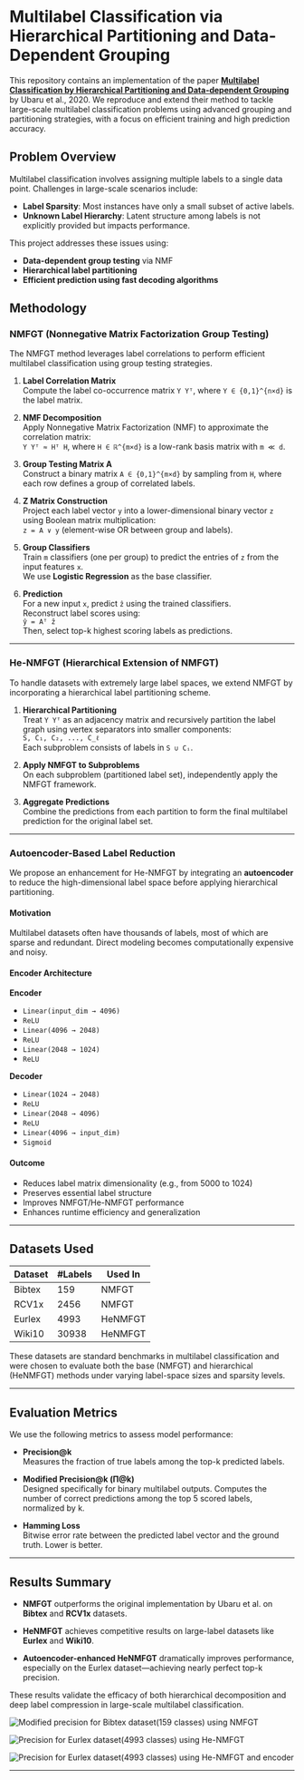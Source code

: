 # Multilabel Classification via Hierarchical Partitioning and Data-Dependent Grouping

This repository contains an implementation of the paper [**Multilabel Classification by Hierarchical Partitioning and Data-dependent Grouping**](https://arxiv.org/abs/2006.14084) by Ubaru et al., 2020. We reproduce and extend their method to tackle large-scale multilabel classification problems using advanced grouping and partitioning strategies, with a focus on efficient training and high prediction accuracy.

## Problem Overview

Multilabel classification involves assigning multiple labels to a single data point. Challenges in large-scale scenarios include:

- **Label Sparsity**: Most instances have only a small subset of active labels.
- **Unknown Label Hierarchy**: Latent structure among labels is not explicitly provided but impacts performance.

This project addresses these issues using:

- **Data-dependent group testing** via NMF
- **Hierarchical label partitioning**
- **Efficient prediction using fast decoding algorithms**

## Methodology

### NMFGT (Nonnegative Matrix Factorization Group Testing)

The NMFGT method leverages label correlations to perform efficient multilabel classification using group testing strategies.

1. **Label Correlation Matrix**  
   Compute the label co-occurrence matrix `Y Yᵀ`, where `Y ∈ {0,1}^{n×d}` is the label matrix.

2. **NMF Decomposition**  
   Apply Nonnegative Matrix Factorization (NMF) to approximate the correlation matrix:  
   `Y Yᵀ ≈ Hᵀ H`, where `H ∈ ℝ^{m×d}` is a low-rank basis matrix with `m ≪ d`.

3. **Group Testing Matrix A**  
   Construct a binary matrix `A ∈ {0,1}^{m×d}` by sampling from `H`, where each row defines a group of correlated labels.

4. **Z Matrix Construction**  
   Project each label vector `y` into a lower-dimensional binary vector `z` using Boolean matrix multiplication:  
   `z = A ∨ y` (element-wise OR between group and labels).

5. **Group Classifiers**  
   Train `m` classifiers (one per group) to predict the entries of `z` from the input features `x`.  
   We use **Logistic Regression** as the base classifier.

6. **Prediction**  
   For a new input `x`, predict `ẑ` using the trained classifiers.  
   Reconstruct label scores using:  
   `ŷ = Aᵀ ẑ`  
   Then, select top-k highest scoring labels as predictions.

---

### He-NMFGT (Hierarchical Extension of NMFGT)

To handle datasets with extremely large label spaces, we extend NMFGT by incorporating a hierarchical label partitioning scheme.

1. **Hierarchical Partitioning**  
   Treat `Y Yᵀ` as an adjacency matrix and recursively partition the label graph using vertex separators into smaller components:  
   `S, C₁, C₂, ..., C_ℓ`  
   Each subproblem consists of labels in `S ∪ Cᵢ`.

2. **Apply NMFGT to Subproblems**  
   On each subproblem (partitioned label set), independently apply the NMFGT framework.

3. **Aggregate Predictions**  
   Combine the predictions from each partition to form the final multilabel prediction for the original label set.

---

### Autoencoder-Based Label Reduction

We propose an enhancement for He-NMFGT by integrating an **autoencoder** to reduce the high-dimensional label space before applying hierarchical partitioning.

#### Motivation

Multilabel datasets often have thousands of labels, most of which are sparse and redundant. Direct modeling becomes computationally expensive and noisy.

#### Encoder Architecture

**Encoder**

- `Linear(input_dim → 4096)`
- `ReLU`
- `Linear(4096 → 2048)`
- `ReLU`
- `Linear(2048 → 1024)`
- `ReLU`

**Decoder**

- `Linear(1024 → 2048)`
- `ReLU`
- `Linear(2048 → 4096)`
- `ReLU`
- `Linear(4096 → input_dim)`
- `Sigmoid`

#### Outcome

- Reduces label matrix dimensionality (e.g., from 5000 to 1024)
- Preserves essential label structure
- Improves NMFGT/He-NMFGT performance
- Enhances runtime efficiency and generalization

---

## Datasets Used

| Dataset | #Labels | Used In |
| ------- | ------- | ------- |
| Bibtex  | 159     | NMFGT   |
| RCV1x   | 2456    | NMFGT   |
| Eurlex  | 4993    | HeNMFGT |
| Wiki10  | 30938   | HeNMFGT |

These datasets are standard benchmarks in multilabel classification and were chosen to evaluate both the base (NMFGT) and hierarchical (HeNMFGT) methods under varying label-space sizes and sparsity levels.

---

## Evaluation Metrics

We use the following metrics to assess model performance:

- **Precision@k**  
  Measures the fraction of true labels among the top-k predicted labels.

- **Modified Precision@k (Π@k)**  
  Designed specifically for binary multilabel outputs. Computes the number of correct predictions among the top 5 scored labels, normalized by k.

- **Hamming Loss**  
  Bitwise error rate between the predicted label vector and the ground truth. Lower is better.

---

## Results Summary

- **NMFGT** outperforms the original implementation by Ubaru et al. on **Bibtex** and **RCV1x** datasets.

- **HeNMFGT** achieves competitive results on large-label datasets like **Eurlex** and **Wiki10**.
- **Autoencoder-enhanced HeNMFGT** dramatically improves performance, especially on the Eurlex dataset—achieving nearly perfect top-k precision.

These results validate the efficacy of both hierarchical decomposition and deep label compression in large-scale multilabel classification.

![Modified precision for Bibtex dataset(159 classes) using NMFGT](./images/NMFGT_Bibtex_m_pi.png)

![Precision for Eurlex dataset(4993 classes) using He-NMFGT](./images/HeNMFGT_Eurlex.png)

![Precision for Eurlex dataset(4993 classes) using He-NMFGT and encoder](./images/HeNMFGT_new_approach.png)

---
